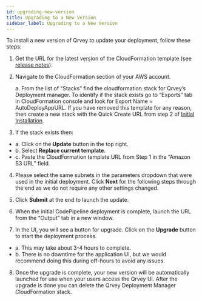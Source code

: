 ```yaml
---
id: upgrading-new-version
title: Upgrading to a New Version
sidebar_label: Upgrading to a New Version
---
```


<div style={{textAlign: "justify"}}>

To install a new version of Qrvey to update your deployment, follow these steps:
1. Get the URL for the latest version of the CloudFormation template (see <a href="/docs/release-notes/release-last" target="_blank">release notes</a>).
2. Navigate to the CloudFormation section of your AWS account.

    a. From the list of “Stacks” find the cloudformation stack for Qrvey’s Deployment manager. To identify if the stack exists go to “Exports” tab in CloudFormation console and look for Export Name = AutoDeployAppURL. If you have removed this template for any reason, then create a new stack with the Quick Create URL from step 2 of [Initial Installation](../get-started/deploying-aws/initial-installation.md).

3. If the stack exists then:
<ul style={{listStyle: 'none', marginLeft: '20px'}}>
<li>a. Click on the <strong>Update</strong> button in the top right.</li>
<li>b. Select <strong>Replace current template</strong>. </li>
<li>c. Paste the CloudFormation template URL from Step 1 in the “Amazon S3 URL” field.</li></ul>

4. Please select the same subnets in the parameters dropdown that were used in the initial deployment. Click **Next** for the following steps through the end as we do not require any other settings changed.

5. Click **Submit** at the end to launch the update.

6. When the initial CodePipeline deployment is complete, launch the URL from the “Output” tab in a new window.

7. In the UI, you will see a button for upgrade. Click on the **Upgrade** button to start the deployment process. 
<ul style={{listStyle: 'none', marginLeft: '20px'}}>
<li> a. This may take about 3-4 hours to complete.</li> 
<li> b. There is no downtime for the application UI, but we would recommend doing this during off-hours to avoid any issues.</li> </ul>

8. Once the upgrade is complete, your new version will be automatically launched for use when your users access the Qrvey UI. After the upgrade is done you can delete the Qrvey Deployment Manager CloudFormation stack.

</div>